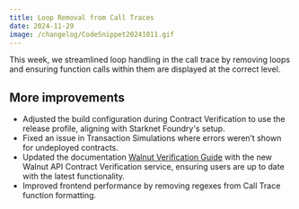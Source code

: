 ```yaml
---
title: Loop Removal from Call Traces
date: 2024-11-29
image: /changelog/CodeSnippet20241011.gif
---
```


This week, we streamlined loop handling in the call trace by removing loops and ensuring function calls within them are displayed at the correct level.

## More improvements

- Adjusted the build configuration during Contract Verification to use the release profile, aligning with Starknet Foundry's setup.
- Fixed an issue in Transaction Simulations where errors weren’t shown for undeployed contracts.
- Updated the documentation [Walnut Verification Guide](https://docs.walnut.dev/verify-contract-classes) with the new Walnut API Contract Verification service, ensuring users are up to date with the latest functionality.
- Improved frontend performance by removing regexes from Call Trace function formatting.
